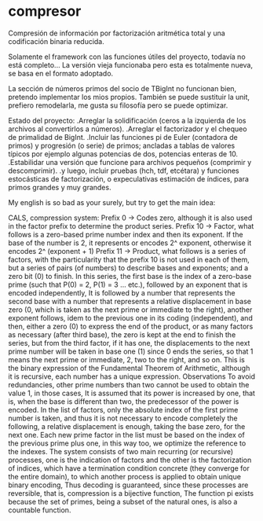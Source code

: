# compresor
Compresión de información por factorización aritmética total y una codificación binaria reducida.

Solamente el framework con las funciones útiles del proyecto, todavía no está completo... 
La versión vieja funcionaba pero esta es totalmente nueva, se basa en el formato adoptado.

La sección de números primos del socio de TBigInt no funcionan bien, pretendo implementar los mios propios.
También se puede sustituir la unit, prefiero remodelarla, me gusta su filosofía pero se puede optimizar.

Estado del proyecto:
.Arreglar la solidificación (ceros a la izquierda de los archivos al convertirlos a números).
.Arreglar el factorizador y el chequeo de primalidad de BigInt.
.Incluir las funciones pi de Euler (contadora de primos) y progresión (o serie) de primos; ancladas a tablas de valores típicos
 por ejemplo algunas potencias de dos, potencias enteras de 10.
.Estabilidar una versión que funcione para archivos pequeños (comprimir y descomprimir).
.y luego, incluir pruebas (hch, tdf, etcétara) y funciones estocásticas de factorización, o expeculativas estimación de índices, para primos grandes y muy grandes. 

My english is so bad as your surely, but try to get the main idea:

CALS, compression system:
Prefix 0 -> Codes zero, although it is also used in the factor prefix to determine the product series.
Prefix 10 -> Factor, what follows is a zero-based prime number index and then its exponent.
If the base of the number is 2, it represents or encodes 2^ exponent, otherwise it encodes 2^ (exponent + 1)
Prefix 11 -> Product, what follows is a series of factors, with the particularity that the prefix 10 is not used
in each of them, but a series of pairs (of numbers) to describe bases and exponents; and a zero bit
(0) to finish. In this series, the first base is the index of a zero-base prime
(such that P(0) = 2, P(1) = 3 ... etc.), followed by an exponent that is encoded independently,
It is followed by a number that represents the second base with a number that represents a relative displacement
in base zero (0, which is taken as the next prime or immediate to the right), another exponent follows, idem
to the previous one in its coding (independent), and then, either a zero (0) to express the end of the product,
or as many factors as necessary (after third base), the zero is kept at the end to finish
the series, but from the third factor, if it has one, the displacements to the next prime number will be taken
in base one (1) since 0 ends the series, so that 1 means the next prime or immediate, 2, two to
the right, and so on.
This is the binary expression of the Fundamental Theorem of Arithmetic, although it is recursive, each number has a unique expression.
                  Observations
       To avoid redundancies, other prime numbers than two cannot be used to obtain the value 1, in those cases,
       It is assumed that its power is increased by one, that is, when the base is different than two, the predecessor of the power is encoded.
       In the list of factors, only the absolute index of the first prime number is taken, and thus it is not necessary to encode
       completely the following, a relative displacement is enough, taking the base zero, for the next one.
       Each new prime factor in the list must be based on the index of the previous prime plus one, in this way too,
       we optimize the reference to the indexes. The system consists of two main recurring (or recursive) processes,
       one is the indication of factors and the other is the factorization of indices, which have a termination condition
       concrete (they converge for the entire domain), to which another process is applied to obtain unique binary encoding,
       Thus decoding is guaranteed, since these processes are reversible, that is, compression is a bijective function,
       The function pi exists because the set of primes, being a subset of the natural ones, is also a countable function.


